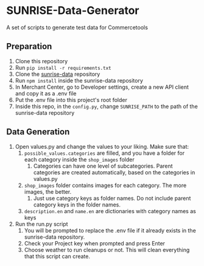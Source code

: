 # SUNRISE-Data-Generator
A set of scripts to generate test data for Commercetools

## Preparation
1. Clone this repository
2. Run `pip install -r requirements.txt`
3. Clone the [sunrise-data](https://github.com/commercetools/commercetools-sunrise-data.git) repository
4. Run `npm install` inside the sunrise-data repository
5. In Merchant Center, go to Developer settings, create a new API client and copy it as a .env file
6. Put the .env file into this project's root folder
7. Inside this repo, in the `config.py`, change `SUNRISE_PATH` to the path of the sunrise-data repository

## Data Generation
1. Open values.py and change the values to your liking. Make sure that:
   1. `possible_values.categories` are filled, and you have a folder for each category inside the `shop_images` folder
      1. Categories can have one level of subcategories. Parent categories are created automatically, based on the categories in values.py
   2. `shop_images` folder contains images for each category. The more images, the better.
      1. Just use category keys as folder names. Do not include parent category keys in the folder names.
   3. `description.en` and `name.en` are dictionaries with category names as keys
2. Run the run.py script
   1. You will be prompted to replace the .env file if it already exists in the sunrise-data repository.
   2. Check your Project key when prompted and press Enter
   3. Choose weather to run cleanups or not. This will clean everything that this script can create.
